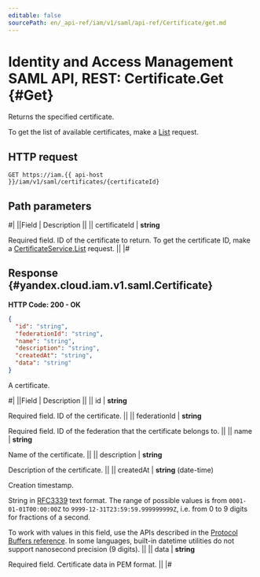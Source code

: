 ```yaml
---
editable: false
sourcePath: en/_api-ref/iam/v1/saml/api-ref/Certificate/get.md
---
```


# Identity and Access Management SAML API, REST: Certificate.Get {#Get}

Returns the specified certificate.

To get the list of available certificates, make a [List](/docs/iam/api-ref/Certificate/list#List) request.

## HTTP request

```
GET https://iam.{{ api-host }}/iam/v1/saml/certificates/{certificateId}
```

## Path parameters

#|
||Field | Description ||
|| certificateId | **string**

Required field. ID of the certificate to return.
To get the certificate ID, make a [CertificateService.List](/docs/iam/api-ref/Certificate/list#List) request. ||
|#

## Response {#yandex.cloud.iam.v1.saml.Certificate}

**HTTP Code: 200 - OK**

```json
{
  "id": "string",
  "federationId": "string",
  "name": "string",
  "description": "string",
  "createdAt": "string",
  "data": "string"
}
```

A certificate.

#|
||Field | Description ||
|| id | **string**

Required field. ID of the certificate. ||
|| federationId | **string**

Required field. ID of the federation that the certificate belongs to. ||
|| name | **string**

Name of the certificate. ||
|| description | **string**

Description of the certificate. ||
|| createdAt | **string** (date-time)

Creation timestamp.

String in [RFC3339](https://www.ietf.org/rfc/rfc3339.txt) text format. The range of possible values is from
`0001-01-01T00:00:00Z` to `9999-12-31T23:59:59.999999999Z`, i.e. from 0 to 9 digits for fractions of a second.

To work with values in this field, use the APIs described in the
[Protocol Buffers reference](https://developers.google.com/protocol-buffers/docs/reference/overview).
In some languages, built-in datetime utilities do not support nanosecond precision (9 digits). ||
|| data | **string**

Required field. Certificate data in PEM format. ||
|#